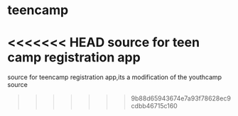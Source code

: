 teencamp
===========

<<<<<<< HEAD
source for teen camp registration app
=======
source for  teencamp registration app,its a modification of the youthcamp source
>>>>>>> 9b88d65943674e7a93f78628ec9cdbb46715c160
